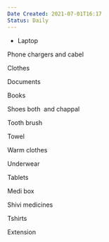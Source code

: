 ```yaml
---
Date Created: 2021-07-01T16:17
Status: Daily
---
```

- Laptop

Phone chargers and cabel

Clothes

Documents

Books

Shoes both  and chappal

Tooth brush

Towel

Warm clothes

Underwear

Tablets

Medi box

Shivi medicines

Tshirts

Extension